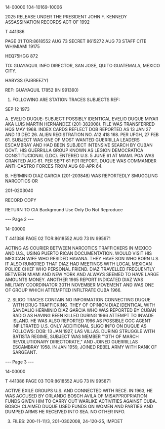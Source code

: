 14-00000
104-10169-10006

2025 RELEASE UNDER THE PRESIDENT JOHN F. KENNEDY ASSASSINATION RECORDS ACT OF 1992

T 441386

PAGE 01
TOR:8618552 AUG 73
SECRET 8615272 AUG 73 STAFF
CITE WH/MIAMI 19175

HEQ75HGG 872

TO: GUAYAQUIL INFO DIRECTOR, SAN JOSE, QUITO GUATEMALA, MEXICO CITY.

HABYSS (PJBREEZY)

REF: GUAYAQUIL 17852 (IN 991390)

1. FOLLOWING ARE STATION TRACES SUBJECTS REF:

SEP 12 1973

A. EVELIO DUQUE: SUBJECT POSSIBLY IDENTICAL
EVELIO DUQUE MIYAR AKA LUIS MARTIN HERNANDEZ
(201-382008). FILE WAS TRANSFERRED HQS MAY 1968. INDEX
CARDS REFLECT DOB REPORTED AS 13 JAN 27 AND 13 DEC 26. ALIEN
REGISTRATION NO. A12 418 168. PER UFGH, 27 FEB 61. SUBJECT
WAS ONE OF MOST WANTED GUERRILLA LEADERS ESCAMBRAY AND HAD BEEN
SUBJECT INTENSIVE SEARCH BY CUBAN GOVT. HIS GUERRILLA GROUP
KNOWN AS LEGION DEMOCRATICA CONSTITUCIONAL (LDC). ENTERED
U.S. 5 JUNE 61 AT MIAMI. POA WAS GRANTED AUG 61. PER
SEPT 61 FD1 REPORT, DUQUE WAS COMMANDER ANTI-CASTRO FORCES
FROM AUG 60-APR 64.

B. HERMINIO DIAZ GARCIA (201-203848) WAS REPORTEDLY SMUGGLING NARCOTICS OR

201-0203040

RECORD COPY

RETURN TO CIA
Background Use Only
Do Not Reproduce

--- Page 2 ---

14-00000

T 441386
PAGE 02
TOR:8618552 AUG 73
IN 995971

ACTING AS COURIER BETWEEN NARCOTICS TRAFFICKERS IN MEXICO AND
U.S., USING PUERTO RICAN DOCUMENTATION. WOULD VISIT HIS
MEXICAN WIFE WHO RESIDED HAVANA. THEY HAVE SON WHO BORN
U.S. IT ALSO RUMORED THAT DIAZ HAD MEETINGS WITH LOCAL
MEXICAN POLICE CHIEF WHO PERSONAL FRIEND. DIAZ TRAVELLED
FREQUENTLY BETWEEN MIAMI AND NEW YORK AND ALWAYS SEEMED
TO HAVE LARGE AMOUNTS MONEY. ANOTHER 1965 REPORT
INDICATED DIAZ WAS MILITARY COORDINATOR 30TH NOVEMBER
MOVEMENT AND WAS ONE OF GROUP WHICH ATTEMPTED INFILTRATE
CUBA 1966.

2. SLIGO TRACES CONTAIN NO INFORMATION CONNECTING DUQUE
WITH DRUG TRAFFICKING. THEY OF OPINION DIAZ IDENTICAL WITH
SANDALIO HERMINIO DIAZ GARCIA WHO WAS REPORTED BY CUBAN RADIO
AS HAVING BEEN KILLED DURING 1966 ATTEMPT TO INVADE ISLAND.
HE WAS ALSO REPORTED 1966 AS POSSIBLE GOC AGENT INFILTRATED
U.S. ONLY ADDITIONAL SLIGO INFO ON DUQUE AS FOLLOWS: DOB:
13 JAN 1927, LAS VILLAS. DURING STRUGGLE WITH BATISTA
REGIME, SUBJECT WAS MEMBER "13TH OF MARCH REVOLUTIONARY
DIRECTORATE," AND JOINED GUERRILLAS ESCAMBRAY 1958. IN
JAN 1959, JOINED REBEL ARMY WITH RANK OF SARGEANT.

--- Page 3 ---

14-00000

T 441386
PAGE 03
TOR:8618552 AUG 73
IN 995871

ACTIVE EXILE GROUPS U.S. AND CONNECTED WITH RECE. IN
1963, HE WAS ACCUSED BY ORLANDO BOSCH AVILA OF
MISAPPROPRIATION FUNDS GIVEN HIM TO CARRY OUT WARLIKE
ACTIVITIES AGAINST CUBA. BOSCH CLAIMED DUQUE USED FUNDS
ON WOMEN AND PARTIES AND DUMPED ARMS HE RECEIVED INTO SEA.
NO OTHER INFO.

3. FILES: 200-11-11/3, 201-0302008, 24-120-25, IMPDET
